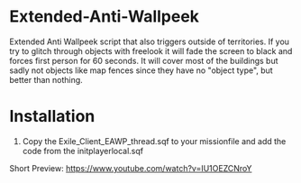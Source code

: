 # Extended-Anti-Wallpeek

Extended Anti Wallpeek script that also triggers outside of territories.
If you try to glitch through objects with freelook it will fade the screen to black and forces first person for 60 seconds.
It will cover most of the buildings but sadly not objects like map fences since they have no "object type", but better than nothing.

# Installation
1. Copy the Exile_Client_EAWP_thread.sqf to your missionfile and add the code from the initplayerlocal.sqf

Short Preview: https://www.youtube.com/watch?v=IU1OEZCNroY
